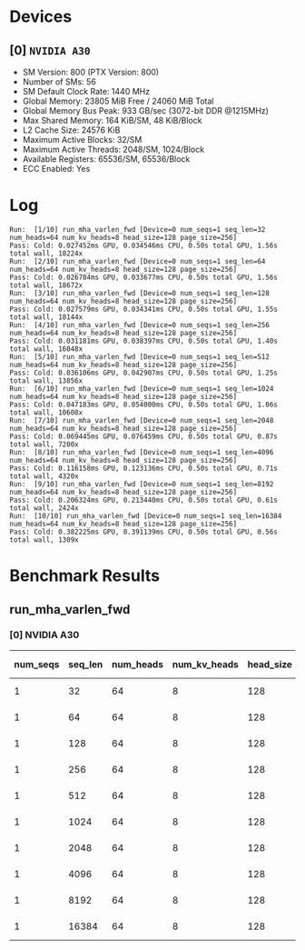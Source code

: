 # Devices

## [0] `NVIDIA A30`
* SM Version: 800 (PTX Version: 800)
* Number of SMs: 56
* SM Default Clock Rate: 1440 MHz
* Global Memory: 23805 MiB Free / 24060 MiB Total
* Global Memory Bus Peak: 933 GB/sec (3072-bit DDR @1215MHz)
* Max Shared Memory: 164 KiB/SM, 48 KiB/Block
* L2 Cache Size: 24576 KiB
* Maximum Active Blocks: 32/SM
* Maximum Active Threads: 2048/SM, 1024/Block
* Available Registers: 65536/SM, 65536/Block
* ECC Enabled: Yes

# Log

```
Run:  [1/10] run_mha_varlen_fwd [Device=0 num_seqs=1 seq_len=32 num_heads=64 num_kv_heads=8 head_size=128 page_size=256]
Pass: Cold: 0.027452ms GPU, 0.034546ms CPU, 0.50s total GPU, 1.56s total wall, 18224x 
Run:  [2/10] run_mha_varlen_fwd [Device=0 num_seqs=1 seq_len=64 num_heads=64 num_kv_heads=8 head_size=128 page_size=256]
Pass: Cold: 0.026784ms GPU, 0.033677ms CPU, 0.50s total GPU, 1.56s total wall, 18672x 
Run:  [3/10] run_mha_varlen_fwd [Device=0 num_seqs=1 seq_len=128 num_heads=64 num_kv_heads=8 head_size=128 page_size=256]
Pass: Cold: 0.027579ms GPU, 0.034341ms CPU, 0.50s total GPU, 1.55s total wall, 18144x 
Run:  [4/10] run_mha_varlen_fwd [Device=0 num_seqs=1 seq_len=256 num_heads=64 num_kv_heads=8 head_size=128 page_size=256]
Pass: Cold: 0.031181ms GPU, 0.038397ms CPU, 0.50s total GPU, 1.40s total wall, 16048x 
Run:  [5/10] run_mha_varlen_fwd [Device=0 num_seqs=1 seq_len=512 num_heads=64 num_kv_heads=8 head_size=128 page_size=256]
Pass: Cold: 0.036106ms GPU, 0.042907ms CPU, 0.50s total GPU, 1.25s total wall, 13856x 
Run:  [6/10] run_mha_varlen_fwd [Device=0 num_seqs=1 seq_len=1024 num_heads=64 num_kv_heads=8 head_size=128 page_size=256]
Pass: Cold: 0.047183ms GPU, 0.054000ms CPU, 0.50s total GPU, 1.06s total wall, 10608x 
Run:  [7/10] run_mha_varlen_fwd [Device=0 num_seqs=1 seq_len=2048 num_heads=64 num_kv_heads=8 head_size=128 page_size=256]
Pass: Cold: 0.069445ms GPU, 0.076459ms CPU, 0.50s total GPU, 0.87s total wall, 7200x 
Run:  [8/10] run_mha_varlen_fwd [Device=0 num_seqs=1 seq_len=4096 num_heads=64 num_kv_heads=8 head_size=128 page_size=256]
Pass: Cold: 0.116158ms GPU, 0.123136ms CPU, 0.50s total GPU, 0.71s total wall, 4320x 
Run:  [9/10] run_mha_varlen_fwd [Device=0 num_seqs=1 seq_len=8192 num_heads=64 num_kv_heads=8 head_size=128 page_size=256]
Pass: Cold: 0.206324ms GPU, 0.213440ms CPU, 0.50s total GPU, 0.61s total wall, 2424x 
Run:  [10/10] run_mha_varlen_fwd [Device=0 num_seqs=1 seq_len=16384 num_heads=64 num_kv_heads=8 head_size=128 page_size=256]
Pass: Cold: 0.382225ms GPU, 0.391139ms CPU, 0.50s total GPU, 0.56s total wall, 1309x 
```

# Benchmark Results

## run_mha_varlen_fwd

### [0] NVIDIA A30

| num_seqs | seq_len | num_heads | num_kv_heads | head_size | page_size | Memory Reads | Memory Writes | Memory Usage | Tokens | Samples |  CPU Time  |  Noise  |  GPU Time  |  Noise  | Elem/s  | GlobalMem BW | BWUtil |
|----------|---------|-----------|--------------|-----------|-----------|--------------|---------------|--------------|--------|---------|------------|---------|------------|---------|---------|--------------|--------|
|        1 |      32 |        64 |            8 |       128 |       256 |  144.000 KiB |    16.000 KiB |         4096 |     32 |  18224x |  34.546 us |  77.64% |  27.452 us |  10.63% |  1.166M |   5.968 GB/s |  0.64% |
|        1 |      64 |        64 |            8 |       128 |       256 |  272.000 KiB |    16.000 KiB |         4096 |     64 |  18672x |  33.677 us |  53.10% |  26.784 us |   3.22% |  2.389M |  11.011 GB/s |  1.18% |
|        1 |     128 |        64 |            8 |       128 |       256 |  528.000 KiB |    16.000 KiB |         4096 |    128 |  18144x |  34.341 us |  76.47% |  27.579 us |  61.01% |  4.641M |  20.198 GB/s |  2.16% |
|        1 |     256 |        64 |            8 |       128 |       256 |    1.016 MiB |    16.000 KiB |         4096 |    256 |  16048x |  38.397 us | 325.26% |  31.181 us | 232.49% |  8.210M |  34.680 GB/s |  3.72% |
|        1 |     512 |        64 |            8 |       128 |       256 |    2.016 MiB |    16.000 KiB |         4096 |    512 |  13856x |  42.907 us |  56.84% |  36.106 us |  38.67% | 14.181M |  58.991 GB/s |  6.32% |
|        1 |    1024 |        64 |            8 |       128 |       256 |    4.016 MiB |    16.000 KiB |         4096 |   1024 |  10608x |  54.000 us |  48.26% |  47.183 us |  29.63% | 21.703M |  89.589 GB/s |  9.60% |
|        1 |    2048 |        64 |            8 |       128 |       256 |    8.016 MiB |    16.000 KiB |         4096 |   2048 |   7200x |  76.459 us |  24.19% |  69.445 us |   1.40% | 29.491M | 121.267 GB/s | 13.00% |
|        1 |    4096 |        64 |            8 |       128 |       256 |   16.016 MiB |    16.000 KiB |         4096 |   4096 |   4320x | 123.136 us |  20.12% | 116.158 us |   0.78% | 35.262M | 144.717 GB/s | 15.51% |
|        1 |    8192 |        64 |            8 |       128 |       256 |   32.016 MiB |    16.000 KiB |         4096 |   8192 |   2424x | 213.440 us |  13.27% | 206.324 us |   0.43% | 39.705M | 162.789 GB/s | 17.45% |
|        1 |   16384 |        64 |            8 |       128 |       256 |   64.016 MiB |    16.000 KiB |         4096 |  16384 |   1309x | 391.139 us |  15.75% | 382.225 us |   0.25% | 42.865M | 175.660 GB/s | 18.83% |
